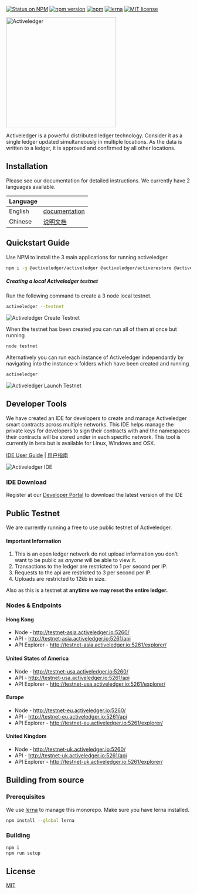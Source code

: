[![Status on NPM](https://img.shields.io/badge/status-release%20candidate-orange.svg)](https://www.npmjs.com/package/@activeledger/activeledger) 
[![npm version](https://badge.fury.io/js/%40activeledger%2Factiveledger.svg)](https://badge.fury.io/js/%40activeledger%2Factiveledger) 
[![npm](https://img.shields.io/npm/dt/@activeledger/activeledger.svg)](https://www.npmjs.com/package/@activeledger/activeledger) 
[![lerna](https://img.shields.io/badge/maintained%20with-lerna-cc00ff.svg)](https://lernajs.io/)
[![MIT license](https://img.shields.io/badge/License-MIT-blue.svg)](https://lbesson.mit-license.org/)


<img src="https://www.activeledger.io/wp-content/uploads/2018/09/Asset-23.png" alt="Activeledger" width="300"/>

Activeledger is a powerful distributed ledger technology. Consider it as a single ledger updated simultaneously in multiple locations. As the data is written to a ledger, it is approved and confirmed by all other locations.

## Installation

Please see our documentation for detailed instructions. We currently have 2 languages available.

|Language| |
|--------|-|
|English| [documentation](https://github.com/activeledger/activeledger/tree/master/docs/en-gb/README.md)|
|Chinese| [说明文档](https://github.com/activeledger/activeledger/tree/master/docs/zh-cn/README.md)|


## Quickstart Guide

Use NPM to install the 3 main applications for running activeledger.

```bash
npm i -g @activeledger/activeledger @activeledger/activerestore @activeledger/activecore
```

##### Creating a local Activeledger testnet

Run the following command to create a 3 node local testnet.

```bash
activeledger --testnet
```

![Activeledger Create Testnet](https://www.activeledger.io/wp-content/uploads/2018/10/testnet-create.png)

When the testnet has been created you can run all of them at once but running

```bash
node testnet
```

Alternatively you can run each instance of Activeledger independantly by navigating into the instance-x folders which have been created and running

```bash
activeledger
```
![Activeledger Launch Testnet](https://www.activeledger.io/wp-content/uploads/2018/10/testnet-run.png)

## Developer Tools

We have created an IDE for developers to create and manage Activeledger smart contracts across multiple networks. This IDE helps manage the private keys for developers to sign their contracts with and the namespaces their contracts will be stored under in each specific network. This tool is currently in beta but is available for Linux, Windows and OSX.

[IDE User Guide](https://github.com/activeledger/activeledger/tree/master/docs/en-gb/ide/README.md) | [用户指南](https://github.com/activeledger/activeledger/tree/master/docs/zh-cn/ide/README.md)

![Activeledger IDE](https://activeledger.io/wp-content/uploads/2018/10/developer-tools-demo.gif)

### IDE Download

Register at our [Developer Portal](https://developers.activeledger.io/) to download the latest version of the IDE

## Public Testnet

We are currently running a free to use public testnet of Activeledger.

#### Important Information

1. This is an open ledger network do not upload information you don't want to be public as *anyone* will be able to view it.
2. Transactions to the ledger are restricted to 1 per second per IP.
3. Requests to the api are restricted to 3 per second per IP.
4. Uploads are restricted to 12kb in size.

Also as this is a testnet at **anytime we may reset the entire ledger.**

### Nodes & Endpoints

#### Hong Kong

* Node -  http://testnet-asia.activeledger.io:5260/
* API - http://testnet-asia.activeledger.io:5261/api
* API Explorer - http://testnet-asia.activeledger.io:5261/explorer/

#### United States of America

* Node -  http://testnet-usa.activeledger.io:5260/
* API - http://testnet-usa.activeledger.io:5261/api
* API Explorer - http://testnet-usa.activeledger.io:5261/explorer/

#### Europe

* Node -  http://testnet-eu.activeledger.io:5260/
* API - http://testnet-eu.activeledger.io:5261/api
* API Explorer - http://testnet-eu.activeledger.io:5261/explorer/

#### United Kingdom

* Node -  http://testnet-uk.activeledger.io:5260/
* API - http://testnet-uk.activeledger.io:5261/api
* API Explorer - http://testnet-uk.activeledger.io:5261/explorer/


## Building from source

### Prerequisites

We use [lerna](https://lernajs.io/) to manage this monorepo. Make sure you have lerna installed.

```bash
npm install --global lerna
```
### Building

```bash
npm i
npm run setup
```

## License

[MIT](https://github.com/activeledger/activeledger/blob/master/LICENSE)
